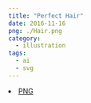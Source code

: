 ```yaml
---
title: "Perfect Hair"
date: 2016-11-16
png: ./Hair.png
category:
  - illustration
tags:
  - ai
  - svg
---
```

<li><a href="./Hair.png" download className="btn-png">PNG</a></li>